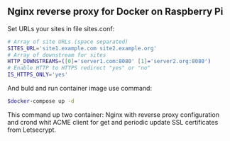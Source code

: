 ## Nginx reverse proxy for Docker on Raspberry Pi

Set URLs your sites in file sites.conf:

```bash
# Array of site URLs (space separated)
SITES_URL='site1.example.com site2.example.org'
# Array of downstream for sites
HTTP_DOWNSTREAMS=([0]='server1.com:8080' [1]='server2.org:8080')
# Enable HTTP to HTTPS redirect "yes" or "no"
IS_HTTPS_ONLY='yes'
```

And buld and run container image use command:

```bash
$docker-compose up -d
```
This command up two container: Nginx with reverse proxy  configuration and crond whit ACME client for get and periodic update SSL certificates from Letsecrypt.
